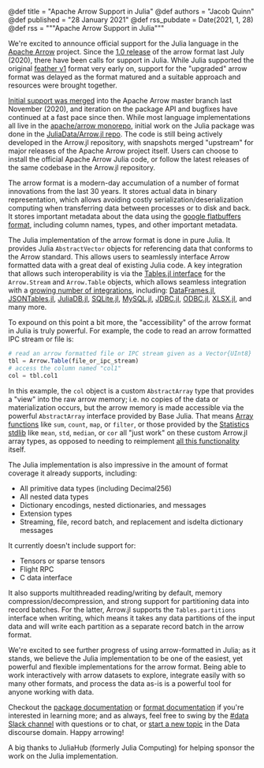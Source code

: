 @def title = "Apache Arrow Support in Julia"
@def authors = "Jacob Quinn"
@def published = "28 January 2021"
@def rss_pubdate = Date(2021, 1, 28)
@def rss = """Apache Arrow Support in Julia"""

We're excited to announce official support for the Julia language in the [Apache Arrow](https://arrow.apache.org/) project. Since the [1.0 release](https://arrow.apache.org/blog/2020/07/24/1.0.0-release/) of the arrow format last July (2020), there have been calls for support in Julia. While Julia supported the original [feather v1](https://github.com/JuliaData/Feather.jl) format very early on, support for the "upgraded" arrow format was delayed as the format matured and a suitable approach and resources were brought together.

[Initial support was merged](https://github.com/apache/arrow/pull/8547) into the Apache Arrow master branch last November (2020), and iteration on the package API and bugfixes have continued at a fast pace since then. While most language implementations all live in the [apache/arrow monorepo](https://github.com/apache/arrow), initial work on the Julia package was done in the [JuliaData/Arrow.jl repo](https://github.com/JuliaData/Arrow.jl). The code is still being actively developed in the Arrow.jl repository, with snapshots merged "upstream" for major releases of the Apache Arrow project itself. Users can choose to install the official Apache Arrow Julia code, or follow the latest releases of the same codebase in the Arrow.jl repository.

The arrow format is a modern-day accumulation of a number of format innovations from the last 30 years. It stores actual data in binary representation, which allows avoiding costly serialization/deserialization computing when transferring data between processes or to disk and back. It stores important metadata about the data using the [google flatbuffers format](https://google.github.io/flatbuffers/), including column names, types, and other important metadata.

The Julia implementation of the arrow format is done in pure Julia. It provides Julia `AbstractVector` objects for referencing data that conforms to the Arrow standard.  This allows users to seamlessly interface Arrow formatted data with a great deal of existing Julia code. A key integration that allows such interoperability is via the [Tables.jl interface](https://tables.juliadata.org/stable/) for the `Arrow.Stream` and `Arrow.Table` objects, which allows seamless integration with a [growing number of integrations](https://github.com/JuliaData/Tables.jl/blob/master/INTEGRATIONS.md), including: [DataFrames.jl](https://github.com/JuliaData/DataFrames.jl), [JSONTables.jl](https://github.com/JuliaData/JSONTables.jl), [JuliaDB.jl](https://github.com/JuliaData/JuliaDB.jl), [SQLite.jl](https://github.com/JuliaDatabases/SQLite.jl), [MySQL.jl](https://github.com/JuliaDatabases/MySQL.jl), [JDBC.jl](https://github.com/JuliaDatabases/JDBC.jl), [ODBC.jl](https://github.com/JuliaDatabases/ODBC.jl), [XLSX.jl](https://github.com/felipenoris/XLSX.jl), and many more.

To expound on this point a bit more, the "accessibility" of the arrow format in Julia is truly powerful. For example, the code to read an arrow formatted IPC stream or file is:

```julia
# read an arrow formatted file or IPC stream given as a Vector{UInt8}
tbl = Arrow.Table(file_or_ipc_stream)
# access the column named "col1"
col = tbl.col1
```

In this example, the `col` object is a custom `AbstractArray` type that provides a "view" into the raw arrow memory; i.e. no copies of the data or materialization occurs, but the arrow memory is made accessible via the powerful `AbstractArray` interface provided by Base Julia. That means [Array functions](https://docs.julialang.org/en/v1/base/arrays/#Array-functions) like `sum`, `count`, `map`, or `filter`, or those provided by the [Statistics stdlib](https://docs.julialang.org/en/v1/stdlib/Statistics/) like `mean`, `std`, `median`, or `cor` all "just work" on these custom Arrow.jl array types, as opposed to needing to reimplement [all this functionality](https://docs.julialang.org/en/v1/stdlib/Statistics/) itself.

The Julia implementation is also impressive in the amount of format coverage it already supports, including:

  * All primitive data types (including Decimal256)
  * All nested data types
  * Dictionary encodings, nested dictionaries, and messages
  * Extension types
  * Streaming, file, record batch, and replacement and isdelta dictionary messages

It currently doesn't include support for:

  * Tensors or sparse tensors
  * Flight RPC
  * C data interface

It also supports multithreaded reading/writing by default, memory compression/decompression, and strong support for partitioning data into record batches. For the latter, Arrow.jl supports the `Tables.partitions` interface when writing, which means it takes any data partitions of the input data and will write each partition as a separate record batch in the arrow format.

We're excited to see further progress of using arrow-formatted in Julia; as it stands, we believe the Julia implementation to be one of the easiest, yet powerful and flexible implementations for the arrow format. Being able to work interactively with arrow datasets to explore, integrate easily with so many other formats, and process the data as-is is a powerful tool for anyone working with data.

Checkout the [package documentation](https://arrow.apache.org/julia/stable) or [format documentation](https://arrow.apache.org/docs/index.html) if you're interested in learning more; and as always, feel free to swing by the [#data Slack channel](https://julialang.slack.com/messages/data/) with questions or to chat, or [start a new topic](https://discourse.julialang.org/c/domain/data/16) in the Data discourse domain. Happy arrowing!

A big thanks to JuliaHub (formerly Julia Computing) for helping sponsor the work on the Julia implementation.
